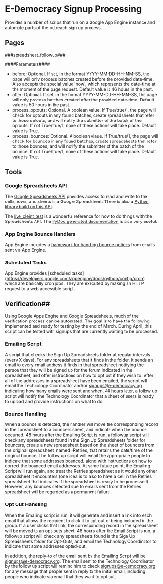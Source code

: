 # E-Democracy Signup Processing #

Provides a number of scrips that run on a Google App Engine instance and 
automate parts of the outreach sign up process.

## Pages ##

###spreadsheet_followup###

####Parameters####

* before: Optional. If set, in the format YYYY-MM-DD-HH-MM-SS, the page will only process batches created before the provided date-time. Also accepts the special value 'now', which represents the date-time at the moment of the page request. Default value is 46 hours in the past.
* after: Optional. If set, in the format YYYY-MM-DD-HH-MM-SS, the page will only process batches created after the provided date-time. Default value is 50 hours in the past.
* process_optouts: Optional. A boolean value. If True/true/1, the page will check for optouts in any found batches, create spreadsheets that refer to those optouts, and will notify the submitter of the batch of the optouts. If not True/true/1, none of these actions will take place. Default value is True.
* process_bounces: Optional. A boolean vlaue. If True/true/1, the page will check for bounces in any found batches, create spreadsheets that refer to those bounces, and will notify the submitter of the batch of the bounce. If not True/true/1, none of these actions will take place. Default value is True.

## Tools ##

### Google Spreadsheets API ###

The [Google Spreadsheets API](https://developers.google.com/google-apps/spreadsheets/) 
provides access to read and write to the cells, rows, and sheets in a Google 
Spreadsheet. There is also a [Python library build on this API](http://code.google.com/p/gdata-python-client/).

The [live_cleint_test](https://code.google.com/p/gdata-python-client/source/browse/tests/gdata_tests/spreadsheets/live_client_test.py)
is a wonderful reference for how to do things with the Spreadsheets API. The [PyDoc generated documentation](http://gdata-python-client.googlecode.com/hg/pydocs/gdata.html) 
is also very useful.

### App Engine Bounce Handlers ###

App Engine includes a [framework for handling bounce notices](https://developers.google.com/appengine/docs/python/mail/bounce)
from emails sent via App Engine.

### Scheduled Tasks ###

App Engine provides [scheduled tasks]
(https://developers.google.com/appengine/docs/python/config/cron), which are 
basically cron jobs. They are executed by making an HTTP request to a web 
accessible script.

## Verification##

Using Google Apps Engine and Google Spreadsheets, much of the verification 
process can be automated. The goal is to have the following implemented and 
ready for testing by the end of March. During April, this script can be tested 
with signups that are currently waiting to be processed. 

### Emailing Script ###
A script that checks the Sign Up Spreadsheets folder at regular intervals 
(every X days). For any spreadsheets that it finds in the folder, it sends an 
email to every email address it finds in that spreadsheet notifying the person 
that they will be signed up for the forum indicated in the spreadsheet, and 
offer instructions on how to opt out if they wish to. After all of the 
addresses in a spreadsheet have been emailed, the script will email the 
Technology Coordinator and/or signups@e-democracy.og indicating how many 
emails were sent and when. 48 hours later, a follow up script will notify the 
Technology Coordinator that a sheet of users is ready to upload and provide 
instructions on what to do.

### Bounce Handling ###

When a bounce is detected, the handler will move the corresponding record in 
the spreadsheet to a bouncers sheet, and indicate when the bounce occurred. 48 
hours after the Emailing Script is run, a followup script will check any 
spreadsheets found in the Sign Up Spreadsheets folder for bouncers, create a 
new spreadsheet based on the sheet of bouncers from the original spreadsheet, 
named <original spreadsheet name>-Retries, that retains the date/time of the 
original bounce. The follow up script will email the appropriate people to 
indicate that some addresses bounced, along with instructions on how to correct
the bounced email addresses. At some future point, the Emailing Script will run
again, and treat the Retries spreadsheet as it would any other spreadsheet it 
encounters (one idea is to also to have a cell in the Retries spreadsheet that 
indicates if the spreadsheet is ready to be processed). However, any bounces 
detected due to emails sent from the Retries spreadsheet will be regarded as a 
permanent failure.

### Opt Out Handling ###

When the Emailing script is run, it will generate and insert a link into 
each email that allows the recipient to click it to opt out of being included 
in the group. If a user clicks that link, the corresponding record in the 
spreadsheet will be moved to an opt-outs sheet. 48 hours after the Email 
Script is run, a followup script will check any spreadsheets found in the Sign 
Up Spreadsheets folder for Opt-Outs, and email the Technology Coordinator to 
indicate that some addresses opted-out.

In addition, the reply-to of the email sent by the Emailing Script will be 
signups@e-democracy.org. The email sent to the Technology Coordinator by the 
follow up script will remind him to check signups@e-democracy.org for any 
message that people sent in reply to the initial email, including people who 
indicate via email that they want to opt out.


